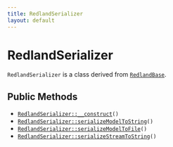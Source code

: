 ```yaml
---
title: RedlandSerializer
layout: default
---
```


# RedlandSerializer

<code>RedlandSerializer</code> is a class derived from <code><a href="RedlandBase">RedlandBase</a></code>.

## Public Methods

* <code><a href="RedlandSerializer%3A%3A__construct">RedlandSerializer::__construct</a>()</code>
* <code><a href="RedlandSerializer%3A%3AserializeModelToString">RedlandSerializer::serializeModelToString</a>()</code>
* <code><a href="RedlandSerializer%3A%3AserializeModelToFile">RedlandSerializer::serializeModelToFile</a>()</code>
* <code><a href="RedlandSerializer%3A%3AserializeStreamToString">RedlandSerializer::serializeStreamToString</a>()</code>

